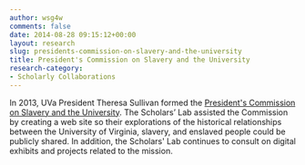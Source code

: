 ```yaml
---
author: wsg4w
comments: false
date: 2014-08-28 09:15:12+00:00
layout: research
slug: presidents-commission-on-slavery-and-the-university
title: President's Commission on Slavery and the University
research-category:
- Scholarly Collaborations
---
```


In 2013, UVa President Theresa Sullivan formed the [President's Commission on Slavery and the University](http://slavery.virginia.edu/). The Scholars’ Lab assisted the Commission by creating a web site so their explorations of the historical relationships between the University of Virginia, slavery, and enslaved people could be publicly shared. In addition, the Scholars' Lab continues to consult on digital exhibits and projects related to the mission.
